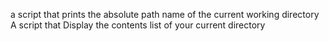 a script that prints the absolute path name of the current working directory
A script that Display the contents list of your current directory
